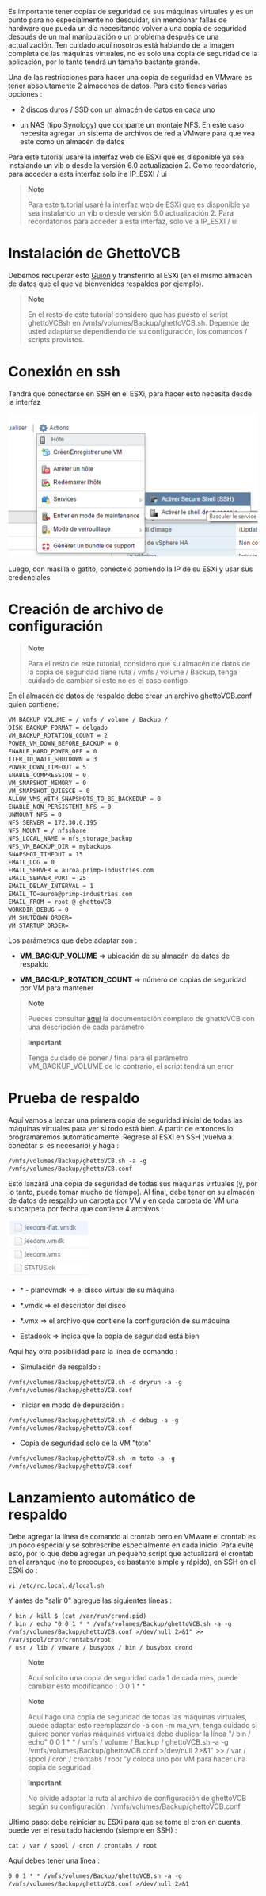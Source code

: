 Es importante tener copias de seguridad de sus máquinas virtuales y es un punto para no
especialmente no descuidar, sin mencionar fallas de hardware que pueda
un día necesitando volver a una copia de seguridad después de un mal
manipulación o un problema después de una actualización. Ten cuidado aquí nosotros
está hablando de la imagen completa de las máquinas virtuales, no es solo una copia de seguridad de la aplicación,
por lo tanto tendrá un tamaño bastante grande.

Una de las restricciones para hacer una copia de seguridad en VMware es tener
absolutamente 2 almacenes de datos. Para esto tienes varias opciones :

-   2 discos duros / SSD con un almacén de datos en cada uno

-   un NAS (tipo Synology) que comparte un montaje NFS. En este caso
    necesita agregar un sistema de archivos de red a VMware para que vea
    este como un almacén de datos

Para este tutorial usaré la interfaz web de ESXi que es
disponible ya sea instalando un vib o desde la versión
6.0 actualización 2. Como recordatorio, para acceder a esta interfaz solo
ir a IP\_ESXI / ui

> **Note**
>
> Para este tutorial usaré la interfaz web de ESXi que es
> disponible ya sea instalando un vib o desde
> versión 6.0 actualización 2. Para recordatorios para acceder a esta interfaz,
> solo ve a IP\_ESXI / ui

Instalación de GhettoVCB 
=========================

Debemos recuperar esto
[Guión](https://raw.githubusercontent.com/lamw/ghettoVCB/master/ghettoVCB.sh)
y transferirlo al ESXi (en el mismo almacén de datos que el que va
bienvenidos respaldos por ejemplo).

> **Note**
>
> En el resto de este tutorial considero que has puesto el script
>ghettoVCBsh en /vmfs/volumes/Backup/ghettoVCB.sh. Depende de usted adaptarse
> dependiendo de su configuración, los comandos / scripts provistos.

Conexión en ssh 
================

Tendrá que conectarse en SSH en el ESXi, para hacer esto necesita
desde la interfaz

![vmware.backup](images/vmware.backup.PNG)

Luego, con masilla o gatito, conéctelo poniendo la IP de
su ESXi y usar sus credenciales

Creación de archivo de configuración 
====================================

> **Note**
>
> Para el resto de este tutorial, considero que su almacén de datos de
> la copia de seguridad tiene ruta / vmfs / volume / Backup, tenga cuidado de cambiar si
> este no es el caso contigo

En el almacén de datos de respaldo debe crear un archivo ghettoVCB.conf quien
contiene:

    VM_BACKUP_VOLUME = / vmfs / volume / Backup /
    DISK_BACKUP_FORMAT = delgado
    VM_BACKUP_ROTATION_COUNT = 2
    POWER_VM_DOWN_BEFORE_BACKUP = 0
    ENABLE_HARD_POWER_OFF = 0
    ITER_TO_WAIT_SHUTDOWN = 3
    POWER_DOWN_TIMEOUT = 5
    ENABLE_COMPRESSION = 0
    VM_SNAPSHOT_MEMORY = 0
    VM_SNAPSHOT_QUIESCE = 0
    ALLOW_VMS_WITH_SNAPSHOTS_TO_BE_BACKEDUP = 0
    ENABLE_NON_PERSISTENT_NFS = 0
    UNMOUNT_NFS = 0
    NFS_SERVER = 172.30.0.195
    NFS_MOUNT = / nfsshare
    NFS_LOCAL_NAME = nfs_storage_backup
    NFS_VM_BACKUP_DIR = mybackups
    SNAPSHOT_TIMEOUT = 15
    EMAIL_LOG = 0
    EMAIL_SERVER = auroa.primp-industries.com
    EMAIL_SERVER_PORT = 25
    EMAIL_DELAY_INTERVAL = 1
    EMAIL_TO=auroa@primp-industries.com
    EMAIL_FROM = root @ ghettoVCB
    WORKDIR_DEBUG = 0
    VM_SHUTDOWN_ORDER=
    VM_STARTUP_ORDER=

Los parámetros que debe adaptar son :

-   **VM\_BACKUP\_VOLUME** ⇒ ubicación de su almacén de datos de respaldo

-   **VM\_BACKUP\_ROTATION\_COUNT** ⇒ número de copias de seguridad por VM para mantener

> **Note**
>
> Puedes consultar
> [aquí](https://communities.vmware.com/docs/DOC-8760) la documentación
> completo de ghettoVCB con una descripción de cada parámetro

> **Important**
>
> Tenga cuidado de poner / final para el parámetro
> VM\_BACKUP\_VOLUME de lo contrario, el script tendrá un error

Prueba de respaldo 
==============

Aquí vamos a lanzar una primera copia de seguridad inicial de todas las máquinas virtuales para
ver si todo está bien. A partir de entonces lo programaremos automáticamente.
Regrese al ESXi en SSH (vuelva a conectar si es necesario) y haga :

    /vmfs/volumes/Backup/ghettoVCB.sh -a -g /vmfs/volumes/Backup/ghettoVCB.conf

Esto lanzará una copia de seguridad de todas sus máquinas virtuales (y, por lo tanto, puede tomar mucho
de tiempo). Al final, debe tener en su almacén de datos de respaldo un
carpeta por VM y en cada carpeta de VM una subcarpeta por fecha
que contiene 4 archivos :

![vmware.backup2](images/vmware.backup2.PNG)

-  \* - planovmdk ⇒ el disco virtual de su máquina

-   \*.vmdk ⇒ el descriptor del disco

-   \*.vmx ⇒ el archivo que contiene la configuración de su máquina

-  Estadook ⇒ indica que la copia de seguridad está bien

Aquí hay otra posibilidad para la línea de comando :

-   Simulación de respaldo :

<!-- -->

    /vmfs/volumes/Backup/ghettoVCB.sh -d dryrun -a -g /vmfs/volumes/Backup/ghettoVCB.conf

-   Iniciar en modo de depuración :

<!-- -->

    /vmfs/volumes/Backup/ghettoVCB.sh -d debug -a -g /vmfs/volumes/Backup/ghettoVCB.conf

-   Copia de seguridad solo de la VM "toto"

<!-- -->

    /vmfs/volumes/Backup/ghettoVCB.sh -m toto -a -g /vmfs/volumes/Backup/ghettoVCB.conf

Lanzamiento automático de respaldo 
=================================

Debe agregar la línea de comando al crontab pero en VMware el
crontab es un poco especial y se sobrescribe especialmente en cada inicio. Para
evite esto, por lo que debe agregar un pequeño script que actualizará el
crontab en el arranque (no te preocupes, es bastante simple y rápido), en
SSH en el ESXi do :

    vi /etc/rc.local.d/local.sh

Y antes de "salir 0" agregue las siguientes líneas :

    / bin / kill $ (cat /var/run/crond.pid)
    / bin / echo "0 0 1 * * /vmfs/volumes/Backup/ghettoVCB.sh -a -g /vmfs/volumes/Backup/ghettoVCB.conf >/dev/null 2>&1" >> /var/spool/cron/crontabs/root
    / usr / lib / vmware / busybox / bin / busybox crond

> **Note**
>
> Aquí solicito una copia de seguridad cada 1 de cada mes, puede cambiar
> esto modificando : 0 0 1 \* \*

> **Note**
>
> Aquí hago una copia de seguridad de todas las máquinas virtuales, puede adaptar esto
> reemplazando -a con -m ma\_vm, tenga cuidado si quiere poner
> varias máquinas virtuales debe duplicar la línea "/ bin / echo" 0 0 1 \* \*
> / vmfs / volume / Backup / ghettoVCB.sh -a -g
> /vmfs/volumes/Backup/ghettoVCB.conf &gt;/dev/null 2&gt;&1" &gt;&gt;
> / var / spool / cron / crontabs / root "y coloca uno por VM para hacer una copia de seguridad

> **Important**
>
> No olvide adaptar la ruta al archivo de configuración de
> ghettoVCB según su configuración :
> /vmfs/volumes/Backup/ghettoVCB.conf

Ultimo paso: debe reiniciar su ESXi para que se tome el cron
en cuenta, puede ver el resultado haciendo (siempre en SSH) :

    cat / var / spool / cron / crontabs / root

Aquí debes tener una línea :

    0 0 1 * * /vmfs/volumes/Backup/ghettoVCB.sh -a -g /vmfs/volumes/Backup/ghettoVCB.conf >/dev/null 2>&1
